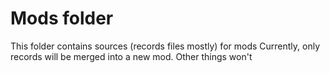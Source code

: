 # Mods folder
This folder contains sources (records files mostly) for mods
Currently, only records will be merged into a new mod. Other things won't